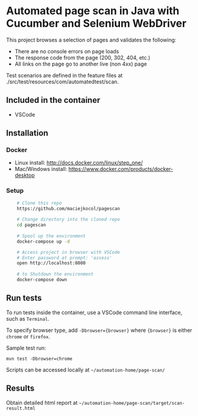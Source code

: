 # Automated page scan in Java with Cucumber and Selenium WebDriver #

This project browses a selection of pages and validates the following:
- There are no console errors on page loads
- The response code from the page (200, 302, 404, etc.)
- All links on the page go to another live (non 4xx) page

Test scenarios are defined in the feature files at ./src/test/resources/com/automatedtest/scan.

## Included in the container

- VSCode

Installation
------------

### Docker
- Linux install: http://docs.docker.com/linux/step_one/
- Mac/Windows install: https://www.docker.com/products/docker-desktop

### Setup
```bash
    # Clone this repo
    https://github.com/maciejkocol/pagescan
    
    # Change directory into the cloned repo
    cd pagescan
    
    # Spool up the environment
    docker-compose up -d

    # Access project in browser with VSCode
    # Enter password at prompt: 'assess'
    open http://localhost:8080
    
    # to Shutdown the environment
    docker-compose down
```

## Run tests ##
To run tests inside the container, use a VSCode command line interface, such as `Terminal`. 

To specify browser type, add `-Dbrowser={browser}` where `{browser}` is either `chrome` or `firefox`. 

Sample test run:

```console
mvn test -Dbrowser=chrome
```

Scripts can be accessed locally at `~/automation-home/page-scan/`

## Results ##

Obtain detailed html report at `~/automation-home/page-scan/target/scan-result.html`

